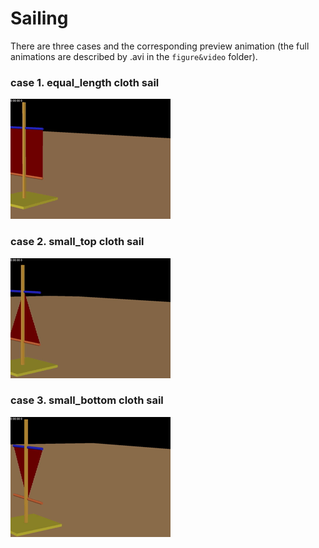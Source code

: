 Sailing
=======
There are three cases and the corresponding preview animation (the full animations are described by .avi in the `figure&video` folder).

###  case 1. equal_length cloth sail

![plot of equalLength](figure&video/equalLength.gif)

###  case 2. small_top cloth sail
![plot of Small_Top](figure&video/Small_Top.gif)

###  case 3. small_bottom cloth sail
![plot of Small_Bottom](figure&video/Small_Bottom.gif)

